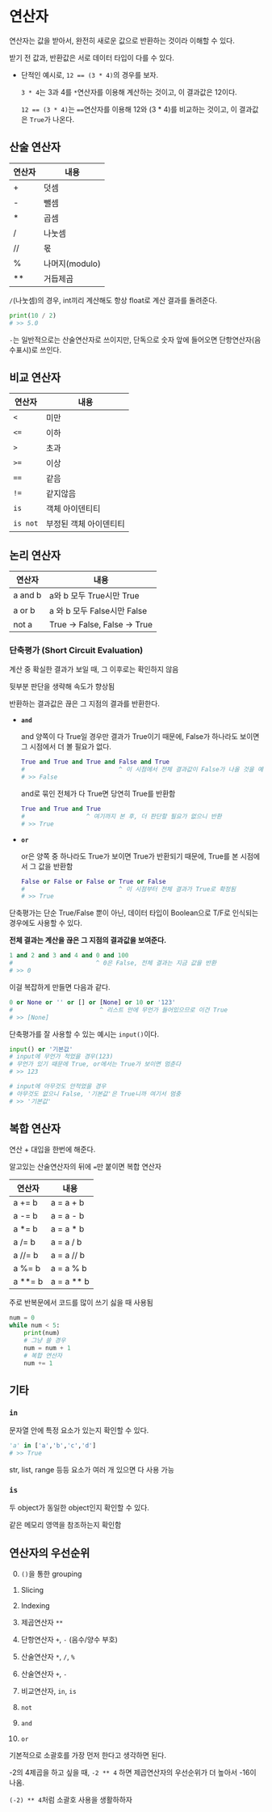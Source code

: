 # 연산자

연산자는 값을 받아서, 완전히 새로운 값으로 반환하는 것이라 이해할 수 있다.

받기 전 값과, 반환값은 서로 데이터 타입이 다를 수 있다.

- 단적인 예시로, `12 == (3 * 4)`의 경우를 보자.

    `3 * 4`는 3과 4를 `*`연산자를 이용해 계산하는 것이고, 이 결과값은 12이다.

    `12 == (3 * 4)`는 `==`연산자를 이용해 12와 (3 * 4)를 비교하는 것이고, 이 결과값은 `True`가 나온다.


## 산술 연산자

|연산자|내용|
|----|---|
|+|덧셈|
|-|뺄셈|
|\*|곱셈|
|/|나눗셈|
|//|몫|
|%|나머지(modulo)|
|\*\*|거듭제곱|

`/`(나눗셈)의 경우, int끼리 계산해도 항상 float로 계산 결과를 돌려준다.
```py
print(10 / 2)
# >> 5.0
```

`-`는 일반적으로는 산술연산자로 쓰이지만, 단독으로 숫자 앞에 들어오면 단항연산자(음수표시)로 쓰인다.

## 비교 연산자

|연산자|내용|
|----|---|
|`<`|미만|
|`<=`|이하|
|`>`|초과|
|`>=`|이상|
|`==`|같음|
|`!=`|같지않음|
|`is`|객체 아이덴티티|
|`is not`|부정된 객체 아이덴티티|


## 논리 연산자

|연산자|내용|
|---|---|
|a and b|a와 b 모두 True시만 True|
|a or b|a 와 b 모두 False시만 False|
|not a|True -> False, False -> True|

### 단축평가 (Short Circuit Evaluation)

계산 중 확실한 결과가 보일 때, 그 이후로는 확인하지 않음

뒷부분 판단을 생략해 속도가 향상됨

반환하는 결과값은 끊은 그 지점의 결과를 반환한다.

- **`and`**

    and 양쪽이 다 True일 경우만 결과가 True이기 때문에, False가 하나라도 보이면 그 시점에서 더 볼 필요가 없다.

    ```py
    True and True and True and False and True
    #                          ^ 이 시점에서 전체 결과값이 False가 나올 것을 예측할 수 있다.
    # >> False
    ```
    and로 묶인 전체가 다 True면 당연히 True를 반환함
    ```py
    True and True and True
    #                 ^ 여기까지 본 후, 더 판단할 필요가 없으니 반환
    # >> True

    ```



- **`or`**

    or은 양쪽 중 하나라도 True가 보이면 True가 반환되기 때문에, True를 본 시점에서 그 값을 반환함

    ```py
    False or False or False or True or False
    #                          ^ 이 시점부터 전체 결과가 True로 확정됨
    # >> True
    ```

단축평가는 단순 True/False 뿐이 아닌, 데이터 타입이 Boolean으로 T/F로 인식되는 경우에도 사용할 수 있다.

**전체 결과는 계산을 끊은 그 지점의 결과값을 보여준다.**

```py
1 and 2 and 3 and 4 and 0 and 100
#                       ^ 0은 False, 전체 결과는 지금 값을 반환
# >> 0
```

이걸 복잡하게 만들면 다음과 같다.

```py
0 or None or '' or [] or [None] or 10 or '123'
#                        ^ 리스트 안에 무언가 들어있으므로 이건 True
# >> [None]
```

단축평가를 잘 사용할 수 있는 예시는 `input()`이다.

```py
input() or '기본값'
# input에 무언가 적었을 경우(123)
# 무언가 있기 때문에 True, or에서는 True가 보이면 멈춘다
# >> 123

# input에 아무것도 안적었을 경우
# 아무것도 없으니 False, '기본값'은 True니까 여기서 멈충
# >> '기본값'
```

## 복합 연산자

연산 + 대입을 한번에 해준다.

알고있는 산술연산자의 뒤에 `=`만 붙이면 복합 연산자

|연산자|내용|
|----|---|
|a += b|a = a + b|
|a -= b|a = a - b|
|a \*= b|a = a \* b|
|a /= b|a = a / b|
|a //= b|a = a // b|
|a %= b|a = a % b|
|a \*\*= b|a = a ** b|

주로 반복문에서 코드를 많이 쓰기 싫을 때 사용됨

```py
num = 0
while num < 5:
    print(num)
    # 그냥 쓸 경우
    num = num + 1
    # 복합 연산자
    num += 1
```

## 기타

### `in`

문자열 안에 특정 요소가 있는지 확인할 수 있다.

```py
'a' in ['a','b','c','d']
# >> True
```

str, list, range 등등 요소가 여러 개 있으면 다 사용 가능

### `is`

두 object가 동일한 object인지 확인할 수 있다.

같은 메모리 영역을 참조하는지 확인함

## 연산자의 우선순위

0. `()`을 통한 grouping

1. Slicing

2. Indexing

3. 제곱연산자
    `**`

4. 단항연산자 
    `+`, `-` (음수/양수 부호)

5. 산술연산자
    `*`, `/`, `%`
    
6. 산술연산자
    `+`, `-`
 
7. 비교연산자, `in`, `is`

8. `not`

9. `and` 

10. `or`

기본적으로 소괄호를 가장 먼저 한다고 생각하면 된다.

-2의 4제곱을 하고 싶을 때, `-2 ** 4` 하면 제곱연산자의 우선순위가 더 높아서 -16이 나옴.

`(-2) ** 4`처럼 소괄호 사용을 생활하하자 